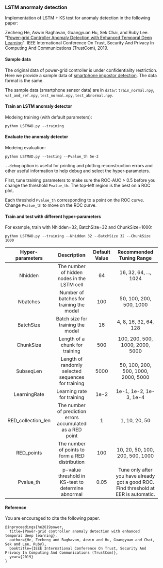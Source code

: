 ### LSTM anormaly detection

Implementation of LSTM + KS test for anomaly detection in the following paper:

Zecheng He, Aswin Raghavan, Guangyuan Hu, Sek Chai, and Ruby Lee. "[Power-grid Controller Anomaly Detection with Enhanced Temporal Deep Learning](https://ieeexplore.ieee.org/abstract/document/8887367?casa_token=IAE4kv3Nc_0AAAAA:udZTvOo60xKOlqYal80eOaPdByUNfP03raQlESzB0Y2ub1s8qxEbn_9KmQVmF_ttQ2NzjOZ2k-o)". IEEE International Conference On Trust, Security And Privacy In Computing And Communications (TrustCom), 2019.

#### Sample data

The original data of power-grid controller is under confidentiality restriction. Here we provide a sample data of [smartphone impostor detection](https://arxiv.org/pdf/2103.06453.pdf). The data format is the same.

The sample data (smartphone sensor data) are in `data/`: `train_normal.npy`, `val_and_ref.npy`, `test_normal.npy`, `test_abnormal.npy`.


#### Train an LSTM anomaly detector

Modeing training (with default parameters):
```shell
python LSTMAD.py --training
```

#### Evaluate the anomaly detector

Modeing evaluation:
```shell
python LSTMAD.py --testing --Pvalue_th 5e-2
```

`--debug` option is useful for printing and plotting reconstruction errors and other useful information to help debug and select the hyper-parameters.

First, tune training parameters to make sure the ROC-AUC > 0.5 before you change the threshold `Pvalue_th`. The top-left region is the best on a ROC plot.

Each threshold `Pvalue_th` corresponding to a point on the ROC curve. Change `Pvalue_th` to move on the ROC curve.

#### Train and test with different hyper-parameters

For example, train with Nhidden=32, BatchSize=32 and ChunkSize=1000:

```shell
python LSTMAD.py --training --Nhidden 32 --BatchSize 32 --ChunkSize 1000
```

| Hyper-parameters | Description | Default Value | Recommended Tuning Range
|:-:|:-:|:-:|:-:|
| Nhidden | The number of hidden nodes in the LSTM cell | 64 | 16, 32, 64, ..., 1024 |
| Nbatches | Number of batches for training the model | 100 | 50, 100, 200, 500, 1000 |
| BatchSize | Batch size for training the model | 16 | 4, 8, 16, 32, 64, 128 |
| ChunkSize | Length of a chunk for training | 500 | 100, 200, 500, 1000, 2000, 5000 |
| SubseqLen | Length of randomly selected sequences for training | 5000 | 50, 100, 200, 500, 1000, 2000, 5000 |
| LearningRate | Learning rate for training | 1e-2 | 1e-1, 1e-2, 1e-3, 1e-4 |
| RED_collection_len | The number of prediction errors accumulated as a RED point | 1 | 1, 10, 20, 50 |
| RED_points | The number of points to form a RED distribution | 100 | 10, 20, 50, 100, 200, 500, 1000 |
| Pvalue_th | p-value threshold in KS-test to determine abnormal | 0.05 | Tune only after you have already got a good ROC. Find threshold at EER is automatic. |

#### Reference
You are encouraged to cite the following paper.

```
@inproceedings{he2019power,
  title={Power-grid controller anomaly detection with enhanced temporal deep learning},
  author={He, Zecheng and Raghavan, Aswin and Hu, Guangyuan and Chai, Sek and Lee, Ruby},
  booktitle={IEEE International Conference On Trust, Security And Privacy In Computing And Communications (TrustCom)},
  year={2019}
}
```
